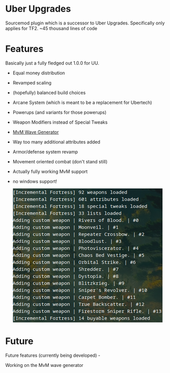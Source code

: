 # Uber Upgrades
Sourcemod plugin which is a successor to Uber Upgrades.
Specifically only applies for TF2.
~45 thousand lines of code

# Features
Basically just a fully fledged out 1.0.0 for UU.
- Equal money distribution
- Revamped scaling
- (hopefully) balanced build choices
- Arcane System (which is meant to be a replacement for Ubertech)
- Powerups (and variants for those powerups)
- Weapon Modifiers instead of Special Tweaks
- [MvM Wave Generator](https://github.com/kurwabomber/mvm_generator)
- Way too many additional attributes added
- Armor/defense system revamp
- Movement oriented combat (don't stand still)
- Actually fully working MvM support
- no windows support!

	![stats page](incremental.png)

# Future
Future features (currently being developed) - 

Working on the MvM wave generator
